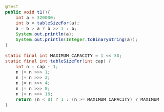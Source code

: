 <span  style="font-family: Simsun,serif; font-size: 17px; ">

~~~java
@Test
public void t1(){
    int a = 320000;
    int b = tableSizeFor(a);
    a = b > a ? b >> 1 : b;
    System.out.println(a);
    System.out.println(Integer.toBinaryString(a));
}

static final int MAXIMUM_CAPACITY = 1 << 30;
static final int tableSizeFor(int cap) {
    int n = cap - 1;
    n |= n >>> 1;
    n |= n >>> 2;
    n |= n >>> 4;
    n |= n >>> 8;
    n |= n >>> 16;
    return (n < 0) ? 1 : (n >= MAXIMUM_CAPACITY) ? MAXIMUM_CAPACITY : n + 1;
}
~~~

</span>